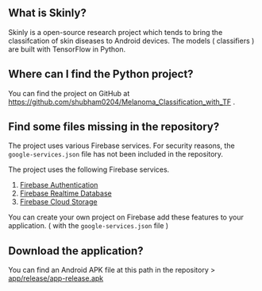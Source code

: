 
## What is Skinly?

Skinly is a open-source research project which tends to bring the classifcation of skin diseases to Android devices. The models ( classifiers )  
are built with TensorFlow in Python. 

## Where can I find the Python project?

You can find the project on GitHub at https://github.com/shubham0204/Melanoma_Classification_with_TF .

## Find some files missing in the repository?

The project uses various Firebase services. For security reasons, the `google-services.json` file has not been included in the repository.

The project uses the following Firebase services.

1. [Firebase Authentication](https://firebase.google.com/products/auth/)
2. [Firebase Realtime Database](https://firebase.google.com/products/database)
3. [Firebase Cloud Storage](https://firebase.google.com/products/storage/)

You can create your own project on Firebase add these features to your application. ( with the `google-services.json` file )

## Download the application?

You can find an Android APK file at this path in the repository > [app/release/app-release.apk](https://github.com/shubham0204/Skinly_for_Melanoma/blob/master/app/release/app-release.apk)


